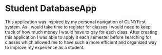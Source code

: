 # Student DatabaseApp


This application was inspired by my personal navigation of CUNYFirst 
system. As I would take time to register for classes I would need to 
keep track of how much money I would have to pay for each class.
After creating this application I was able to apply it each semester 
before searching for classes which allowed me to have such a more 
efficient and organized way to improve my experience as a student.
